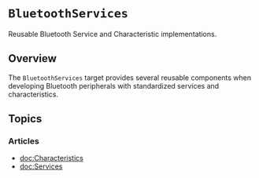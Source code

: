 # ``BluetoothServices``

Reusable Bluetooth Service and Characteristic implementations.

<!--
#
# This source file is part of the Stanford Spezi open source project
#
# SPDX-FileCopyrightText: 2024 Stanford University and the project authors (see CONTRIBUTORS.md)
#
# SPDX-License-Identifier: MIT
#
-->

## Overview

The `BluetoothServices` target provides several reusable components when developing Bluetooth peripherals
with standardized services and characteristics.

## Topics

### Articles

- <doc:Characteristics>
- <doc:Services>
